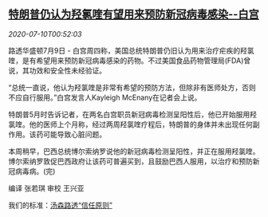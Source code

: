 <!--1594342515000-->
[特朗普仍认为羟氯喹有望用来预防新冠病毒感染--白宫](https://cn.reuters.com/article/trump-covid19-drug-0709-thur-idCNKBS24B030)
------

<div><i>2020-07-10T00:52:03</i></div><div class="StandardArticleBody_body"><p>路透华盛顿7月9日 - 白宫周四称，美国总统特朗普仍旧认为用来治疗疟疾的羟氯喹，是有希望用来预防新冠病毒感染的药物。不过美国食品药物管理局(FDA)曾说，其功效和安全性未经验证。 </p><p>“总统一直说，他认为羟氯喹是非常有希望的预防方法，但除非有医师处方，否则不应自行服用。”白宫发言人Kayleigh McEnany在记者会上说。 </p><p>特朗普5月时告诉记者，在两名白宫职员新冠病毒检测呈阳性后，他已开始服用羟氯喹。他的医师上个月称，经过两周羟氯喹疗程后，特朗普的身体并未出现任何副作用。该药可能导致心脏问题。 </p><p>本周稍早，巴西总统博尔索纳罗说他的新冠病毒检测呈阳性，并正在服用羟氯喹。博尔索纳罗敦促巴西政府让该药可普遍买到，且鼓励巴西人服用，以治疗和预防新冠病毒病。(完) </p><div class="Attribution_container"><div class="Attribution_attribution"><p class="Attribution_content">编译 张若琪 审校 王兴亚 </p></div></div><div class="StandardArticleBody_trustBadgeContainer"><span class="StandardArticleBody_trustBadgeTitle">我们的标准：</span><span class="trustBadgeUrl"><a href="https://www.thomsonreuters.cn/content/dam/openweb/documents/pdf/china/brochures/about-us-1.pdf">汤森路透“信任原则”</a></span></div></div>
